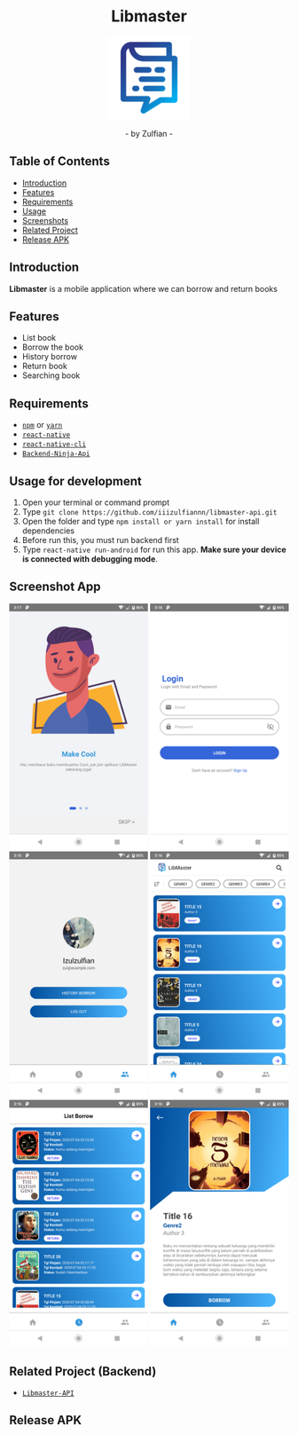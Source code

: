 <h1 align="center">Libmaster</h1>
<p align="center">
  <img width="150" src="./src/assets/logo.png"/>
</p>
<p align="center">
  - by Zulfian -
</p>

## Table of Contents

- [Introduction](#introduction)
- [Features](#features)
- [Requirements](#requirements)
- [Usage](#usage-for-development)
- [Screenshots](#screenshots)
- [Related Project](#related-project-backend)
- [Release APK](#release-apk)

## Introduction

<b>Libmaster</b> is a mobile application where we can borrow and return books

## Features

- List book
- Borrow the book
- History borrow
- Return book
- Searching book

## Requirements

- [`npm`](https://www.npmjs.com/get-npm) or [`yarn`](https://yarnpkg.com/getting-started/install)
- [`react-native`](https://facebook.github.io/react-native/docs/getting-started)
- [`react-native-cli`](https://facebook.github.io/react-native/docs/getting-started)
- [`Backend-Ninja-Api`](https://github.com/iiizulfiannn/libmaster-api)

## Usage for development

1. Open your terminal or command prompt
2. Type `git clone https://github.com/iiizulfiannn/libmaster-api.git`
3. Open the folder and type `npm install or yarn install` for install dependencies
4. Before run this, you must run backend first
5. Type `react-native run-android` for run this app. **Make sure your device is connected with debugging mode**.

## Screenshot App

<div align="center">
    <img src="./screenshoots/Swiper.png" width="250" alt="...">
    <img src="./screenshoots/Login.png" width="250" alt="...">
    <img src="./screenshoots/Account.png" width="250" alt="...">
    <img src="./screenshoots/Home.png" width="250" alt="...">
    <img src="./screenshoots/List Borrow.png" width="250" alt="...">
    <img src="./screenshoots/Detail Book.png" width="250" alt="...">
</div>

## Related Project (Backend)

- [`Libmaster-API`](https://github.com/iiizulfiannn/libmaster-api)

## Release APK

<a href="">
  <img src=""/>
</a>
